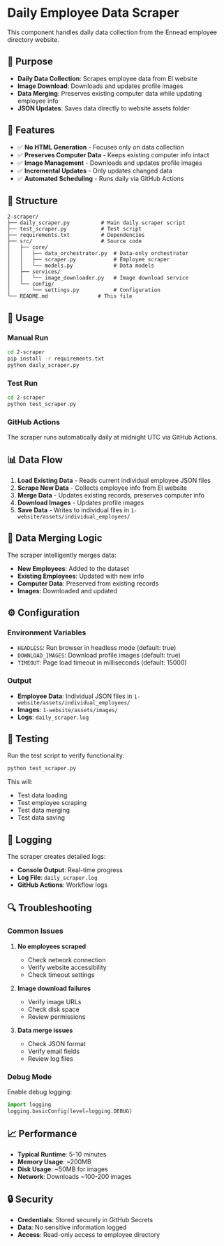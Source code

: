 # Daily Employee Data Scraper

This component handles daily data collection from the Ennead employee directory website.

## 🎯 Purpose

- **Daily Data Collection**: Scrapes employee data from EI website
- **Image Download**: Downloads and updates profile images
- **Data Merging**: Preserves existing computer data while updating employee info
- **JSON Updates**: Saves data directly to website assets folder

## 🚀 Features

- ✅ **No HTML Generation** - Focuses only on data collection
- ✅ **Preserves Computer Data** - Keeps existing computer info intact
- ✅ **Image Management** - Downloads and updates profile images
- ✅ **Incremental Updates** - Only updates changed data
- ✅ **Automated Scheduling** - Runs daily via GitHub Actions

## 📁 Structure

```
2-scraper/
├── daily_scraper.py          # Main daily scraper script
├── test_scraper.py           # Test script
├── requirements.txt          # Dependencies
├── src/                      # Source code
│   ├── core/
│   │   ├── data_orchestrator.py  # Data-only orchestrator
│   │   ├── scraper.py            # Employee scraper
│   │   └── models.py             # Data models
│   ├── services/
│   │   └── image_downloader.py   # Image download service
│   └── config/
│       └── settings.py           # Configuration
└── README.md                # This file
```

## 🔧 Usage

### Manual Run
```bash
cd 2-scraper
pip install -r requirements.txt
python daily_scraper.py
```

### Test Run
```bash
cd 2-scraper
python test_scraper.py
```

### GitHub Actions
The scraper runs automatically daily at midnight UTC via GitHub Actions.

## 📊 Data Flow

1. **Load Existing Data** - Reads current individual employee JSON files
2. **Scrape New Data** - Collects employee info from EI website
3. **Merge Data** - Updates existing records, preserves computer info
4. **Download Images** - Updates profile images
5. **Save Data** - Writes to individual files in `1-website/assets/individual_employees/`

## 🔄 Data Merging Logic

The scraper intelligently merges data:

- **New Employees**: Added to the dataset
- **Existing Employees**: Updated with new info
- **Computer Data**: Preserved from existing records
- **Images**: Downloaded and updated

## ⚙️ Configuration

### Environment Variables
- `HEADLESS`: Run browser in headless mode (default: true)
- `DOWNLOAD_IMAGES`: Download profile images (default: true)
- `TIMEOUT`: Page load timeout in milliseconds (default: 15000)

### Output
- **Employee Data**: Individual JSON files in `1-website/assets/individual_employees/`
- **Images**: `1-website/assets/images/`
- **Logs**: `daily_scraper.log`

## 🧪 Testing

Run the test script to verify functionality:

```bash
python test_scraper.py
```

This will:
- Test data loading
- Test employee scraping
- Test data merging
- Test data saving

## 📝 Logging

The scraper creates detailed logs:
- **Console Output**: Real-time progress
- **Log File**: `daily_scraper.log`
- **GitHub Actions**: Workflow logs

## 🔍 Troubleshooting

### Common Issues

1. **No employees scraped**
   - Check network connection
   - Verify website accessibility
   - Check timeout settings

2. **Image download failures**
   - Verify image URLs
   - Check disk space
   - Review permissions

3. **Data merge issues**
   - Check JSON format
   - Verify email fields
   - Review log files

### Debug Mode

Enable debug logging:
```python
import logging
logging.basicConfig(level=logging.DEBUG)
```

## 📈 Performance

- **Typical Runtime**: 5-10 minutes
- **Memory Usage**: ~200MB
- **Disk Usage**: ~50MB for images
- **Network**: Downloads ~100-200 images

## 🔒 Security

- **Credentials**: Stored securely in GitHub Secrets
- **Data**: No sensitive information logged
- **Access**: Read-only access to employee directory
